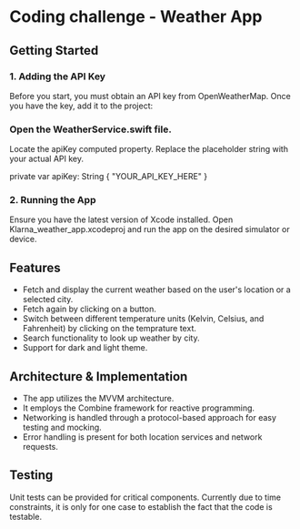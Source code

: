 # Coding challenge - Weather App

## Getting Started

### 1. Adding the API Key

Before you start, you must obtain an API key from OpenWeatherMap. Once you have the key, add it to the project:

### Open the WeatherService.swift file.
Locate the apiKey computed property.
Replace the placeholder string with your actual API key.

private var apiKey: String { "YOUR_API_KEY_HERE" }

### 2. Running the App
Ensure you have the latest version of Xcode installed. Open Klarna_weather_app.xcodeproj and run the app on the desired simulator or device.

## Features

 - Fetch and display the current weather based on the user's location or a selected city.
 - Fetch again by clicking on a button.
 - Switch between different temperature units (Kelvin, Celsius, and Fahrenheit) by clicking on the temprature text. 
 - Search functionality to look up weather by city.
 - Support for dark and light theme.


## Architecture & Implementation

 - The app utilizes the MVVM architecture.
 - It employs the Combine framework for reactive programming.
 - Networking is handled through a protocol-based approach for easy testing and mocking.
 - Error handling is present for both location services and network requests.

## Testing

Unit tests can be provided for critical components. Currently due to time constraints, it is only for one case to establish the fact that the code is testable. 

